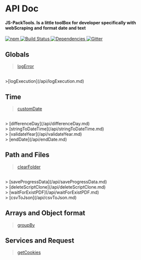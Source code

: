 # API Doc
#### JS-PackTools. Is a little toolBox for developer specifically with webScraping and format date and text
<p>
    <a href="https://www.npmjs.com/package/js-packtools">
        <img alt="npm" src="https://img.shields.io/npm/v/js-packtools.svg">
    </a>
    <a href="https://travis-ci.org/jasp402/js-packtools">
        <img alt="Build Status" src="https://travis-ci.org/jasp402/js-packtools.svg?branch=master">
    </a>
    <a href="https://david-dm.org/jasp402/js-packtools">
        <img alt="Dependencies" src="https://david-dm.org/jasp402/js-packtools/status.svg">
    </a>    
    <a href="https://gitter.im/js-packtools/community?utm_source=badge&utm_medium=badge&utm_campaign=pr-badge">
        <img alt="Gitter" src="https://badges.gitter.im/js-packtools/community.svg">
    </a>
</p>

## Globals

>[logError](/api/logError.md) 
<br>
>[logExecution](/api/logExecution.md)


## Time

> [customDate](/api/customDate.md)
<br>
> [differenceDay](/api/differenceDay.md)
<br>
> [stringToDateTime](/api/stringToDateTime.md)
<br>
> [validateYear](/api/validateYear.md)
<br>
> [endDate](/api/endDate.md)


## Path and Files

> [clearFolder](/api/clearFolder.md)
<br>
> [saveProgressData](/api/saveProgressData.md)
<br>
> [deleteScriptClone](/api/deleteScriptClone.md)
<br>
> [waitForExistPDF](/api/waitForExistPDF.md)
<br>
> [csvToJson](/api/csvToJson.md)


## Arrays and Object format
> [groupBy](/api/groupBy.md)

## Services and Request
> [getCookies](/api/getCookies.md)
